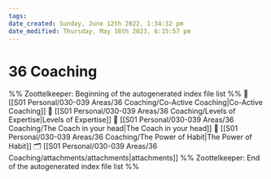 ```yaml
---
tags: 
date_created: Sunday, June 12th 2022, 1:34:32 pm
date_modified: Thursday, May 18th 2023, 6:15:57 pm
---
```

# 36 Coaching
%% Zoottelkeeper: Beginning of the autogenerated index file list  %%
📄 [[S01 Personal/030-039 Areas/36 Coaching/Co-Active Coaching|Co-Active Coaching]]
📄 [[S01 Personal/030-039 Areas/36 Coaching/Levels of Expertise|Levels of Expertise]]
📄 [[S01 Personal/030-039 Areas/36 Coaching/The Coach in your head|The Coach in your head]]
📄 [[S01 Personal/030-039 Areas/36 Coaching/The Power of Habit|The Power of Habit]]
🗂️ [[S01 Personal/030-039 Areas/36 Coaching/attachments/attachments|attachments]]
%% Zoottelkeeper: End of the autogenerated index file list  %%
